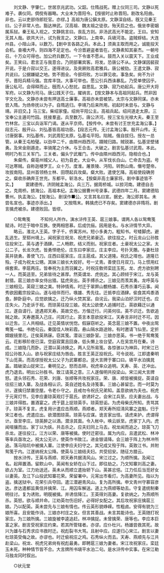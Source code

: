 <!-- { "loadSidebar": true } -->
　　刘文静、字肇仁。世居京兆武功。父韶。仕隋战死。赠上仪同三司。文静以死难子。袭仪同。倜傥有器略。大业末为晋阳令。【按彼时止称晋阳。剧改名阳曲。非也。云以吏部侍郎贬官。亦缪。】高祖为唐公鎭太原。文静深自结。旣又见秦王曰。公子非常人也。豁达神武。汉高祖、魏太祖之徒欤。殆天启之也。俄坐李密姻属系狱。秦王私入视之。文静挑言曰。丧乱方剡。非汤武高光不能定。王曰。安知无其人哉。欲共大计。试为我言之。文静曰。上南幸。兵塡河洛。盗贼蜉结。大连州县。小阻山泽。以数万。【剧中言各路之兵。本此。】须眞主取而用之。诚能投天会机。奋襼大呼。则四海不足定也。今汾晋避盗者皆在。文静素知其豪杰。一朝号召。十万众可得也。加公府兵数万。一下令谁不愿从。鼓而入关以震天下。王业成矣。王笑曰。君言正与我意合。乃阴部署宾客。将发。恐唐公不从。文静谋因裴寂开说。于是介寂以交王。遂得进议。及突厥败高君雅兵。唐公被劾。王遣文静、寂共说曰。公据嫌疑之地。势不图全。今部将败。方以罪见收。事急矣。尙不为计乎。晋阳兵精马强。宫库丰饶。大事可举也。愿公引兵西诛暴乱。乃受单使囚乎。唐公私可。会得释而止。旣而人心愁扰。益思乱。文静、寂乃劝起兵。唐公开大将军府。以文静为司马。唐公践天子位。擢纳言。【按文静本与高祖同起兵。然非因宇文化及。文静亦未尝有押送高士廉事。高祖亦未尝被禁。太宗与文静同谋。亦未尝入隋。为炀帝抚以为子。自隋逃归。李靖乃后来所用。初起时未尝与。文静与靖。非旧交。】马三宝。柴绍家僮。绍尙平阳公主。高祖兵起。绍间道走太原。三宝奉公主遁司竹园。抚接羣盗。兵至数万。唐公济河。授三宝左光禄大夫。秦王至竹林宫。三宝以兵诣军门谒。遂从平京师。【按传中。未尝有讨王世充孟海公事。】段志元、殷开山、刘弘基皆高祖功臣。【段志元传。无讨孟海公事。殷开山传。无讨唐弼事。刘弘基传。刘武周犯太原。弘基屯平阳。陷贼。俄自拔归。授左一总管。从秦王屯柏璧。以劲卒二千。由隰州趋西河。蹑贼归路。贼锐甚。弘基坚壁储勇。及宋金刚遁走。率骑尾之介休。与王合击。大破之。剧言弘基讨武周。本此。明时乃有三关军门。三关者。偏头宁武雁门。传中由隰州趋西河。隐相合也。】 
　　朱粲传。粲亳州城父人。初为县史。大业中。从军伐长白山。亡命去为盗。号可达寒贼。自称迦楼罗王。众十万。度淮。屠景陵、沔阳。转剽山南。僭号楚帝。攻拔南阳。显州首领杨士林、田瓒起兵攻粲。粲大败。遣使乞降。高祖使段确劳之。粲收杀确奔王世充。东都平。斩洛水。【按粲非高士廉家将。剧中事迹皆不实。】 
　　窦建德传。济阴贼孟海公。兵三万。据周桥城。以掠河南。建德自击之。克周桥。掳海公。高祖本纪。孟海公据曹州号录事。武德四年二月。窦建德陷曹州。执孟海公。【按海公。剧误作■公。又言其名曰宣。据史。海公即其名。未尝名宣也。事迹亦添出。】 
　　又按隋末。韩擒虎已不存矣。窦建德亦非隋将。剧言擒虎被杀。建德败回。皆缪。 

　　○鸳鸯笺 
　　不知何人所作。演水浒传王英、扈三娘事。谓两人各以鸳鸯笺赋诗。时迁于暗中互换。使两相思慕。后成伉俪。因用是名。与水浒情节大异。 
　　略云。淮北人王英。字子千。侨寓苏州。短小多勇力。粗知书。号矮脚虎。避乱逃生。至郓州境上。闻祝家庄祝龙、祝虎兄弟豪迈。欲往投之。时云龙山公孙胜往投宋江。英与遇于酒肆。二人畅飮。结义而别。祝家庄者。土豪祝太公之家。太公二子。长龙次虎。皆勇悍绝伦。庄东曰李家庄。庄主李应。号扑天鵰。与妻杜琼英并骁勇。善使飞刀。庄西曰扈家庄。庄主扈成。其父道隆。祝氏之壻也。道隆已殁。子成为祝太公甥。其妹三娘长大姣好。号一丈靑。善使日月双刀。马上惯用红绵套索。李扈两庄。皆奉祝为主而羽翼之。时祝庄敎师栾廷玉死。龙、虎方欲别聘一人。而英适至。兄弟皆待之甚厚。然英谓龙、虎佻达。其心顾倾于宋江。龙与英射猎。扈三娘亦率女侍出猎。猛虎突出。英手搏杀之。三娘见而羡其勇。龙呼英与三娘相见。英窥三娘之美。特钟情焉。时迁于翠屛山覩杨雄、石秀杀潘巧云事。闻秀欲因戴宗投梁山。遂与结伴而行。嗾雄、秀先往。迁抵李应酒肆。偷食其鸡黍酒食。醉卧庭中。应觉欲擒之。迁乃纵火焚其室。自诧云。我梁山泊好汉时迁也。应庄失火。乃走诉于祝。而琼英往投三娘。祝太公欲使人追捕时迁。英欲藉迁以通江。遂自请行。途遇郑天寿。英故交也。方偕迁行。问英何往。英不识迁。吿欲追贼之故。天寿邀英入己庄。问其行止。英言本意欲投宋江。天寿言非时迁不可。因以迁吿。三人共相结。迁见英情状恍惚。假寐窃听之。英念扈三娘不置。中夜出鸳鸯笺一幅。书绝句云。秦国佳人映彩霞。悬山隔水路途赊。有时邀请飞仙至。定折嫦娥镜里花。迁俟英熟寐。窃其笺。潜诣三娘卧室。三娘亦思英。书一绝于鸳鸯笺云。花影移阶夜已深。空庭寂寞且回身。低头懒上妆台望。人在吴宫月在秦。诗成。三娘隐几而卧。迁潜以英诗换之。两人见所易笺。各惊骇以为神异。时宋江已招公孙胜入山。欲与祝家庄结为唇齿。胜言王英正投祝氏。可令说祝。江即遣秦明下山觅英。而高俅授祝太公父子为武寨都总。竖大言牌于寨口曰。塡平水泊擒晁盖。踏破梁山捉宋江。秦明见之。怒而击碎。祝虎率众追明。天寿、英、迁冲出。虎乃退去。明出公孙胜书。致江请英之意。三人遂偕明共投梁山。宋江闻大言牌怒。遣头领石秀、花荣、刘唐、张顺等共攻祝家庄。荣、唐、顺皆被擒捉。英请自往招三娘入寨。及战各相认识。英自述姓名及诗笺事。三娘心甚留恋。而一时莫为计。遂擒归禁置空屋。令老仆守之。且戒勿令祝氏兄弟知。盖意欲纳为夫也。祝虎于元宵灯节。见李应妻琼英观灯于扈氏。欲诱奸之。会宋江兵至。应夫妻出战。与三娘并得胜。置酒宴之。虎于筵上捉琼英手。琼英怒诟。为虎母柴氏所知。责骂其子。琼英不复言。虎复用计遣应击燕顺。燕顺者。郑天寿所招淸风寨之盗魁。归于宋江者也。虎遣应出。欲潜图琼英。琼英与应谋。诡言家出怪。请虎来护。虎谓得计。亟至李庄。琼英醉之以酒。潜涂其面。令入帐中。唤云妖至。虎家丁入内。虎闻喧攘而出。家丁以为妖。共击杀之。应夫妇同上马去。祝龙闻而追之。琼英飞刀杀龙。遂往投江。江方以荣、唐等被擒。使时迁密往。属为内应。且遣武松、林冲等率兵亟攻之。祝太公无计。使英作书致江。进金银请降。会三娘于阵上为林冲所追。落马陷坑中被擒入寨。江使李应夫妇守之。其兄成又殁于阵。英致江书。并附鸳笺于内。江遂纳祝太公降。使英与三娘结夫妇。共受招安。随征方腊云。 
　　按水浒传。王英与燕顺、郑天寿共据淸风山。宋江过之。为顺所擒。及闻江名。起拜置酒。留飮山中。英闻有女轿在山下过。即往劫之。乃文知寨刘高之妻。欲占为室。江力劝送还。英未从而顺立遣抬轿下山。英甚忿悒。江力任后当觅好女以妻英。及江下山投武知寨花荣。荣留署中。元宵出市看灯。为高妻所见。指以为盗。擒送狱中。花荣引兵夺回。遣江潜避靑风山。复为高所擒。申文靑州守慕容彦达。彦达遣都监黄信并擒荣、江。用囚车解送。道上为燕顺等劫去。守复遣统制秦明往讨。复为诱败。明旣被擒。并诱信降江。王英得刘高妻。复欲纳之。为燕顺所杀。英怒。欲与顺幷命。江劝英勿伤旧好。必得好女配之。其后攻祝家庄擒扈三娘。乃以配英。英未尝先与三娘有情也。传云英形貌峥嵘。性粗卤。安得有貌为三娘所喜。且安能作诗。三娘亦村庄之女。但言其善战。未言其能诗也。王英随打祝家庄。为三娘所擒。三娘旋被李逵追赶。林冲擒捉。未曾擒荣、唐等也。李应本巨富之家。剧言受祝家庄约束。若其所管辖者。亦谬。应仆杜兴。杨雄尝救其死。故兴为雄与石秀求应书救时迁。祝彪裂书大骂。且射中应。应遂归心宋江。剧言以妻杜琼英受侮之故。亦谬也。时迁偷祝庄之鸡。石秀纵火而去。天寿、燕顺先与江共赴梁山。祝龙、祝虎兄弟尙有祝彪最勇。即聘扈三娘为妻者。宋江攻祝家庄。栾廷玉未死。种种情节皆不合。大言牌所书塡平水泊二句。是水浒传中实事。在宋江勒马独龙冈时叙出。 

　　○状元堂 
